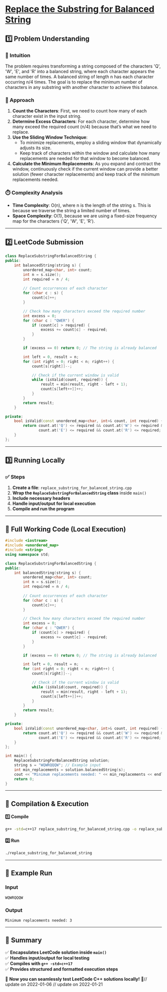# **[Replace the Substring for Balanced String](https://leetcode.com/problems/replace-the-substring-for-balanced-string/description/)**  

## **1️⃣ Problem Understanding**  
### **📌 Intuition**  
The problem requires transforming a string composed of the characters 'Q', 'W', 'E', and 'R' into a balanced string, where each character appears the same number of times. A balanced string of length n has each character occurring n/4 times. The goal is to replace the minimum number of characters in any substring with another character to achieve this balance.

### **🚀 Approach**  
1. **Count the Characters**: First, we need to count how many of each character exist in the input string.
2. **Determine Excess Characters**: For each character, determine how many exceed the required count (n/4) because that’s what we need to replace.
3. **Use the Sliding Window Technique**: 
   - To minimize replacements, employ a sliding window that dynamically adjusts its size.
   - Keep track of characters within the window and calculate how many replacements are needed for that window to become balanced.
4. **Calculate the Minimum Replacements**: As you expand and contract the window, continuously check if the current window can provide a better solution (fewer character replacements) and keep track of the minimum replacements needed.

### **⏱️ Complexity Analysis**  
- **Time Complexity**: O(n), where n is the length of the string s. This is because we traverse the string a limited number of times.
- **Space Complexity**: O(1), because we are using a fixed-size frequency map for the characters ('Q', 'W', 'E', 'R').

---  

## **2️⃣ LeetCode Submission**  
```cpp
class ReplaceSubstringForBalancedString {
public:
    int balancedString(string s) {
        unordered_map<char, int> count;
        int n = s.size();
        int required = n / 4;
        
        // Count occurrences of each character
        for (char c : s) {
            count[c]++;
        }

        // Check how many characters exceed the required number
        int excess = 0;
        for (char c : "QWER") {
            if (count[c] > required) {
                excess += count[c] - required;
            }
        }

        if (excess == 0) return 0; // The string is already balanced

        int left = 0, result = n;
        for (int right = 0; right < n; right++) {
            count[s[right]]--;

            // Check if the current window is valid
            while (isValid(count, required)) {
                result = min(result, right - left + 1);
                count[s[left++]]++;
            }
        }
        return result;
    }

private:
    bool isValid(const unordered_map<char, int>& count, int required) {
        return count.at('Q') <= required && count.at('W') <= required && 
               count.at('E') <= required && count.at('R') <= required;
    }
};
```  

---  

## **3️⃣ Running Locally**  
### **✅ Steps**  
1. **Create a file**: `replace_substring_for_balanced_string.cpp`  
2. **Wrap the `ReplaceSubstringForBalancedString` class** inside `main()`  
3. **Include necessary headers**  
4. **Handle input/output for local execution**  
5. **Compile and run the program**  

---  

## **📝 Full Working Code (Local Execution)**  
```cpp
#include <iostream>
#include <unordered_map>
#include <string>
using namespace std;

class ReplaceSubstringForBalancedString {
public:
    int balancedString(string s) {
        unordered_map<char, int> count;
        int n = s.size();
        int required = n / 4;
        
        // Count occurrences of each character
        for (char c : s) {
            count[c]++;
        }

        // Check how many characters exceed the required number
        int excess = 0;
        for (char c : "QWER") {
            if (count[c] > required) {
                excess += count[c] - required;
            }
        }

        if (excess == 0) return 0; // The string is already balanced

        int left = 0, result = n;
        for (int right = 0; right < n; right++) {
            count[s[right]]--;

            // Check if the current window is valid
            while (isValid(count, required)) {
                result = min(result, right - left + 1);
                count[s[left++]]++;
            }
        }
        return result;
    }

private:
    bool isValid(const unordered_map<char, int>& count, int required) {
        return count.at('Q') <= required && count.at('W') <= required && 
               count.at('E') <= required && count.at('R') <= required;
    }
};

int main() {
    ReplaceSubstringForBalancedString solution;
    string s = "WQWRQQQW"; // Example input
    int min_replacements = solution.balancedString(s);
    cout << "Minimum replacements needed: " << min_replacements << endl;
    return 0;
}
```  

---  

## **🔧 Compilation & Execution**  
#### **1️⃣ Compile**  
```bash
g++ -std=c++17 replace_substring_for_balanced_string.cpp -o replace_substring_for_balanced_string
```  

#### **2️⃣ Run**  
```bash
./replace_substring_for_balanced_string
```  

---  

## **🎯 Example Run**  
### **Input**  
```
WQWRQQQW
```  
### **Output**  
```
Minimum replacements needed: 3
```  

---  

## **📌 Summary**  
✅ **Encapsulates LeetCode solution inside `main()`**  
✅ **Handles input/output for local testing**  
✅ **Compiles with `g++ -std=c++17`**  
✅ **Provides structured and formatted execution steps**  

🚀 **Now you can seamlessly test LeetCode C++ solutions locally!** 🚀// update on 2022-01-06
// update on 2022-01-21
